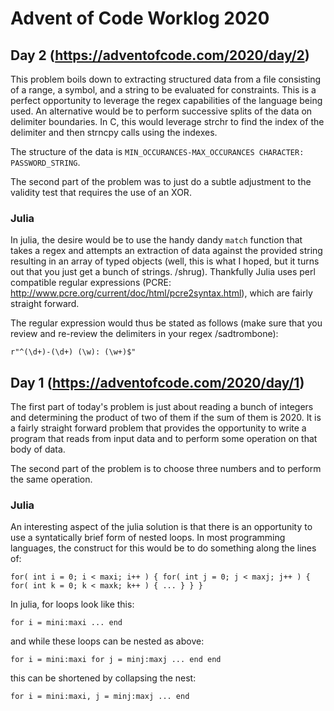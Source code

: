 # Advent of Code Worklog 2020

## Day 2 (https://adventofcode.com/2020/day/2)

This problem boils down to extracting structured data from a file consisting of a range, a symbol, and a string to be evaluated for constraints.  This is a perfect opportunity to leverage the regex capabilities of the language being used.  An alternative would be to perform successive splits of the data on delimiter boundaries.  In C, this would leverage strchr to find the index of the delimiter and then strncpy calls using the indexes.

The structure of the data is `MIN_OCCURANCES-MAX_OCCURANCES CHARACTER: PASSWORD_STRING`.

The second part of the problem was to just do a subtle adjustment to the validity test that requires the use of an XOR.

### Julia

In julia, the desire would be to use the handy dandy `match` function that takes a regex and attempts an extraction of data against the provided string resulting in an array of typed objects (well, this is what I hoped, but it turns out that you just get a bunch of strings.  /shrug).  Thankfully Julia uses perl compatible regular expressions (PCRE: http://www.pcre.org/current/doc/html/pcre2syntax.html), which are fairly straight forward.

The regular expression would thus be stated as follows (make sure that you review and re-review the delimiters in your regex /sadtrombone):

`r"^(\d+)-(\d+) (\w): (\w+)$"`


## Day 1 (https://adventofcode.com/2020/day/1)

The first part of today's problem is just about reading a bunch of integers and determining the product of two of them if the sum of them is 2020.  It is a fairly straight forward problem that provides the opportunity to write a program that reads from input data and to perform some operation on that body of data.

The second part of the problem is to choose three numbers and to perform the same operation.

### Julia

An interesting aspect of the julia solution is that there is an opportunity to use a syntatically brief form of nested loops.  In most programming languages, the construct for this would be to do something along the lines of:

`for( int i = 0; i < maxi; i++ ) {
	for( int j = 0; j < maxj; j++ ) {
		for( int k = 0; k < maxk; k++ ) {
			...
		}
	}
}`

In julia, for loops look like this:

`for i = mini:maxi
	...
end`

and while these loops can be nested as above:

`for i = mini:maxi
	for j = minj:maxj
		...
	end
end`

this can be shortened by collapsing the nest:

`for i = mini:maxi, j = minj:maxj
	...
end`
